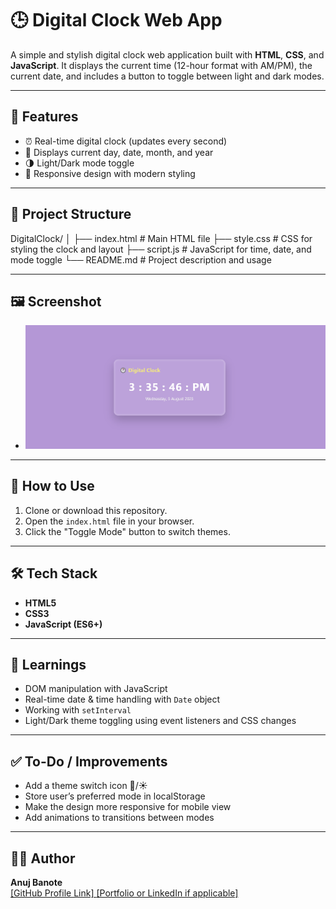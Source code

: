 # 🕒 Digital Clock Web App

A simple and stylish digital clock web application built with **HTML**, **CSS**, and **JavaScript**. It displays the current time (12-hour format with AM/PM), the current date, and includes a button to toggle between light and dark modes.

---

## 🚀 Features

- ⏰ Real-time digital clock (updates every second)
- 📅 Displays current day, date, month, and year
- 🌗 Light/Dark mode toggle
- 💅 Responsive design with modern styling

---

## 📁 Project Structure

DigitalClock/
│
├── index.html # Main HTML file
├── style.css # CSS for styling the clock and layout
├── script.js # JavaScript for time, date, and mode toggle
└── README.md # Project description and usage

---

## 🖼️ Screenshot

- ![Simple Clock](screenshot/1.png)

---

## 🔧 How to Use

1. Clone or download this repository.
2. Open the `index.html` file in your browser.
3. Click the "Toggle Mode" button to switch themes.

---

## 🛠️ Tech Stack

- **HTML5**
- **CSS3**
- **JavaScript (ES6+)**

---

## 📌 Learnings

- DOM manipulation with JavaScript
- Real-time date & time handling with `Date` object
- Working with `setInterval`
- Light/Dark theme toggling using event listeners and CSS changes

---

## ✅ To-Do / Improvements

- Add a theme switch icon 🌙/☀️
- Store user’s preferred mode in localStorage
- Make the design more responsive for mobile view
- Add animations to transitions between modes

---

## 👨‍💻 Author

**Anuj Banote**  
[\[GitHub Profile Link\] ](https://github.com/AnujBanote) 
[\[Portfolio or LinkedIn if applicable\]](https://www.linkedin.com/in/anuj-banote-379250232)

 
